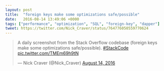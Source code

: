 ```yaml
---
layout: post
title:  "foreign keys make some optimizations safe/possible"
date:   2016-08-14 13:49:06 +0000
tags: ["performance", "optimization", "SQL", "foreign-key", "dapper"]
tweet: https://twitter.com/Nick_Craver/status/764776050559770624
---
```


<blockquote class="twitter-tweet" data-lang="en">
<p lang="en" dir="ltr">
A daily screenshot from the Stack Overflow codebase (foreign keys make some optimizations safe/possible).
<a href="https://twitter.com/hashtag/StackCode?src=hash">#StackCode</a> 
<a href="https://t.co/TMEm69h9tN">pic.twitter.com/TMEm69h9tN</a>
</p>&mdash; Nick Craver (@Nick_Craver) 
<a href="https://twitter.com/Nick_Craver/status/764776050559770624">August 14, 2016</a></blockquote>